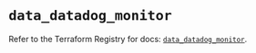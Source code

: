 # `data_datadog_monitor`

Refer to the Terraform Registry for docs: [`data_datadog_monitor`](https://registry.terraform.io/providers/datadog/datadog/3.36.0/docs/data-sources/monitor).
